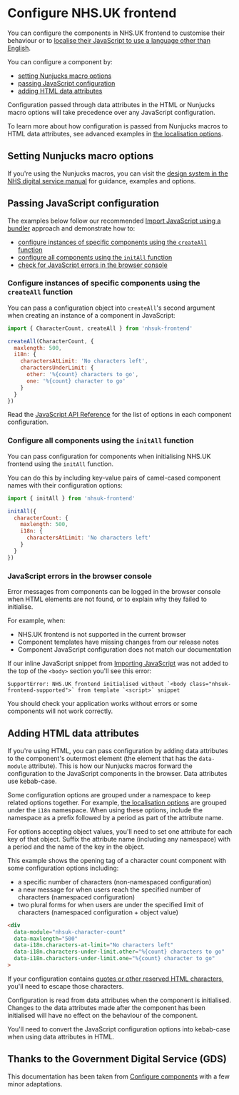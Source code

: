 # Configure NHS.UK frontend

You can configure the components in NHS.UK frontend to customise their behaviour or to [localise their JavaScript to use a language other than English](./localisation.md).

You can configure a component by:

- [setting Nunjucks macro options](#setting-nunjucks-macro-options)
- [passing JavaScript configuration](#passing-javascript-configuration)
- [adding HTML data attributes](#adding-html-data-attributes)

Configuration passed through data attributes in the HTML or Nunjucks macro options will take precedence over any JavaScript configuration.

To learn more about how configuration is passed from Nunjucks macros to HTML data attributes, see advanced examples in [the localisation options](./localisation.md).

## Setting Nunjucks macro options

If you're using the Nunjucks macros, you can visit the [design system in the NHS digital service manual](https://service-manual.nhs.uk/design-system/components) for guidance, examples and options.

## Passing JavaScript configuration

The examples below follow our recommended [Import JavaScript using a bundler](./javascript.md#import-javascript-using-a-bundler) approach and demonstrate how to:

- [configure instances of specific components using the `createAll` function](#configure-instances-of-specific-components-using-the-createall-function)
- [configure all components using the `initAll` function](#configure-all-components-using-the-initall-function)
- [check for JavaScript errors in the browser console](#javascript-errors-in-the-browser-console)

### Configure instances of specific components using the `createAll` function

You can pass a configuration object into `createAll`'s second argument when creating an instance of a component in JavaScript:

```mjs
import { CharacterCount, createAll } from 'nhsuk-frontend'

createAll(CharacterCount, {
  maxlength: 500,
  i18n: {
    charactersAtLimit: 'No characters left',
    charactersUnderLimit: {
      other: '%{count} characters to go',
      one: '%{count} character to go'
    }
  }
})
```

Read the [JavaScript API Reference](./javascript-api-reference.md) for the list of options in each component configuration.

### Configure all components using the `initAll` function

You can pass configuration for components when initialising NHS.UK frontend using the `initAll` function.

You can do this by including key-value pairs of camel-cased component names with their configuration options:

```mjs
import { initAll } from 'nhsuk-frontend'

initAll({
  characterCount: {
    maxlength: 500,
    i18n: {
      charactersAtLimit: 'No characters left'
    }
  }
})
```

### JavaScript errors in the browser console

Error messages from components can be logged in the browser console when HTML elements are not found, or to explain why they failed to initialise.

For example, when:

- NHS.UK frontend is not supported in the current browser
- Component templates have missing changes from our release notes
- Component JavaScript configuration does not match our documentation

If our inline JavaScript snippet from [Importing JavaScript](./javascript.md) was not added to the top of the `<body>` section you'll see this error:

```
SupportError: NHS.UK frontend initialised without `<body class="nhsuk-frontend-supported">` from template `<script>` snippet
```

You should check your application works without errors or some components will not work correctly.

## Adding HTML data attributes

If you're using HTML, you can pass configuration by adding data attributes to the component's outermost element (the element that has the `data-module` attribute). This is how our Nunjucks macros forward the configuration to the JavaScript components in the browser. Data attributes use kebab-case.

Some configuration options are grouped under a namespace to keep related options together. For example, [the localisation options](./localisation.md) are grouped under the `i18n` namespace. When using these options, include the namespace as a prefix followed by a period as part of the attribute name.

For options accepting object values, you'll need to set one attribute for each key of that object. Suffix the attribute name (including any namespace) with a period and the name of the key in the object.

This example shows the opening tag of a character count component with some configuration options including:

- a specific number of characters (non-namespaced configuration)
- a new message for when users reach the specified number of characters (namespaced configuration)
- two plural forms for when users are under the specified limit of characters (namespaced configuration + object value)

```html
<div
  data-module="nhsuk-character-count"
  data-maxlength="500"
  data-i18n.characters-at-limit="No characters left"
  data-i18n.characters-under-limit.other="%{count} characters to go"
  data-i18n.characters-under-limit.one="%{count} character to go"
>
```

If your configuration contains [quotes or other reserved HTML characters](https://developer.mozilla.org/en-US/docs/Glossary/Character_reference), you'll need to escape those characters.

Configuration is read from data attributes when the component is initialised. Changes to the data attributes made after the component has been initialised will have no effect on the behaviour of the component.

You'll need to convert the JavaScript configuration options into kebab-case when using data attributes in HTML.

## Thanks to the Government Digital Service (GDS)

This documentation has been taken from [Configure components](https://frontend.design-system.service.gov.uk/configure-components/) with a few minor adaptations.
